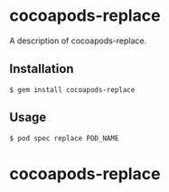 # cocoapods-replace

A description of cocoapods-replace.

## Installation

    $ gem install cocoapods-replace

## Usage

    $ pod spec replace POD_NAME
# cocoapods-replace
